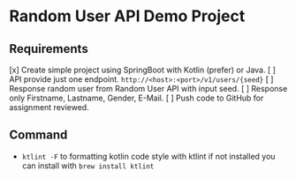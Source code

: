 # Random User API Demo Project

## Requirements

[x] Create simple project using SpringBoot with Kotlin (prefer) or Java.
[ ] API provide just one endpoint.
`http://<host>:<port>/v1/users/{seed}`
[ ] Response random user from Random User API with input seed.
[ ] Response only Firstname, Lastname, Gender, E-Mail.
[ ] Push code to GitHub for assignment reviewed.

## Command

- `ktlint -F` to formatting kotlin code style with ktlint
  if not installed you can install with `brew install ktlint`
